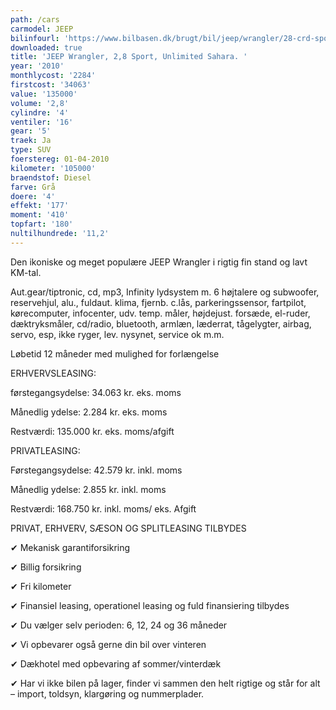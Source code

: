 ```yaml
---
path: /cars
carmodel: JEEP
bilinfourl: 'https://www.bilbasen.dk/brugt/bil/jeep/wrangler/28-crd-sport-aut-2d/4156214'
downloaded: true
title: 'JEEP Wrangler, 2,8 Sport, Unlimited Sahara. '
year: '2010'
monthlycost: '2284'
firstcost: '34063'
value: '135000'
volume: '2,8'
cylindre: '4'
ventiler: '16'
gear: '5'
traek: Ja
type: SUV
foerstereg: 01-04-2010
kilometer: '105000'
braendstof: Diesel
farve: Grå
doere: '4'
effekt: '177'
moment: '410'
topfart: '180'
nultilhundrede: '11,2'
---
```

Den ikoniske og meget populære JEEP Wrangler i rigtig fin stand og lavt KM-tal. 



Aut.gear/tiptronic, cd, mp3, Infinity lydsystem m. 6 højtalere og subwoofer, reservehjul, alu., fuldaut. klima, fjernb. c.lås, parkeringssensor, fartpilot, kørecomputer, infocenter, udv. temp. måler, højdejust. forsæde, el-ruder, dæktryksmåler, cd/radio, bluetooth, armlæn, læderrat, tågelygter, airbag, servo, esp, ikke ryger, lev. nysynet, service ok m.m.



Løbetid 12 måneder med mulighed for forlængelse 



ERHVERVSLEASING:

førstegangsydelse: 34.063 kr. eks. moms 

Månedlig ydelse: 2.284 kr. eks. moms

Restværdi: 135.000 kr. eks. moms/afgift



PRIVATLEASING:

Førstegangsydelse: 42.579 kr. inkl. moms

Månedlig ydelse: 2.855 kr. inkl. moms

Restværdi: 168.750 kr. inkl. moms/ eks. Afgift



PRIVAT, ERHVERV, SÆSON OG SPLITLEASING TILBYDES 



✔ Mekanisk garantiforsikring  

✔ Billig forsikring 

✔ Fri kilometer

✔ Finansiel leasing, operationel leasing og fuld finansiering tilbydes

✔ Du vælger selv perioden: 6, 12, 24 og 36 måneder

✔ Vi opbevarer også gerne din bil over vinteren 

✔ Dækhotel med opbevaring af sommer/vinterdæk

✔ Har vi ikke bilen på lager, finder vi sammen den helt rigtige og står for alt – import, toldsyn, klargøring og nummerplader.
